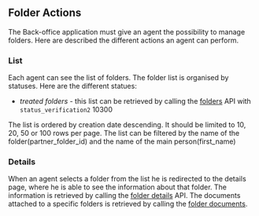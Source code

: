 ## Folder Actions
The Back-office application must give an agent the possibility to manage folders. Here 
are described the different actions an agent can perform.

### List
Each agent can see the list of folders. The folder list is organised by statuses. Here are
the different statues:
- _treated folders_ - this list can be retrieved by calling the [folders](./Folders.md) 
  API with `status_verification2` 10300   

The list is ordered by creation date descending. It should be limited to 10, 20, 50 
or 100 rows per page. The list can be filtered by the name of the folder(partner_folder_id)
and the name of the main person(first_name)

### Details
When an agent selects a folder from the list he is redirected to the details page,
where he is able to see the information about that folder. The information is retrieved
by calling the [folder details](Details.md) API. The documents attached to a specific
folders is retrieved by calling the [folder documents](Documents.md).
